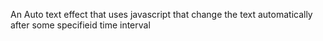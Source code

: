 An Auto text effect that uses javascript that change the text automatically after some specifieid time interval
